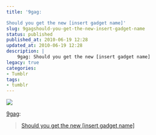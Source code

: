 ```yaml
---
title: '9gag:

Should you get the new [insert gadget name]'
slug: 9gagshould-you-get-the-new-insert-gadget-name
status: published
published_at: 2010-06-19 12:28
updated_at: 2010-06-19 12:28
description: |
    9gag: Should you get the new [insert gadget name]
legacy: true
categories:
- Tumblr
tags:
- tumblr
---
```


<p><img decoding="async" src="http://27.media.tumblr.com/tumblr_l49bdsQ6011qzxzwwo1_500.jpg"/></p>
<p><a href="http://tumblr.9gag.com/post/714558863" >9gag</a>:</p>
<blockquote>
<p><a href="http://9gag.com/gag/26683" >Should you get the new [insert gadget name]</a></p>
</blockquote>